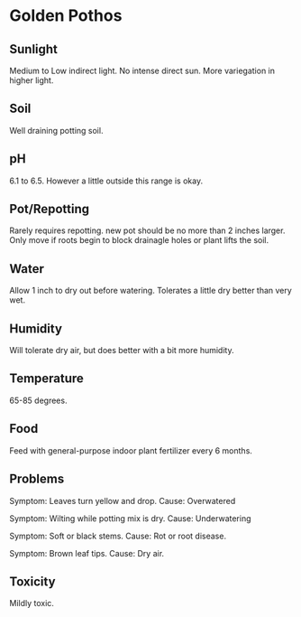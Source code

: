 # Golden Pothos
## Sunlight
Medium to Low indirect light. No intense direct sun. More variegation in higher light.

## Soil
Well draining potting soil.

## pH
6.1 to 6.5. However a little outside this range is okay.

## Pot/Repotting
Rarely requires repotting. new pot should be no more than 2 inches larger. Only move if roots begin to block drainagle holes or plant lifts the soil.

## Water
Allow 1 inch to dry out before watering. Tolerates a little dry better than very wet.

## Humidity
Will tolerate dry air, but does better with a bit more humidity.

## Temperature
65-85 degrees.

## Food
Feed with general-purpose indoor plant fertilizer every 6 months.

## Problems
Symptom: Leaves turn yellow and drop. Cause: Overwatered

Symptom: Wilting while potting mix is dry. Cause: Underwatering

Symptom: Soft or black stems. Cause: Rot or root disease.

Symptom: Brown leaf tips. Cause: Dry air.

## Toxicity
Mildly toxic.

